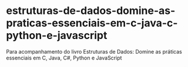 # estruturas-de-dados-domine-as-praticas-essenciais-em-c-java-c-python-e-javascript
Para acompanhamento do livro Estruturas de Dados: Domine as práticas essenciais em C, Java, C#, Python e JavaScript
